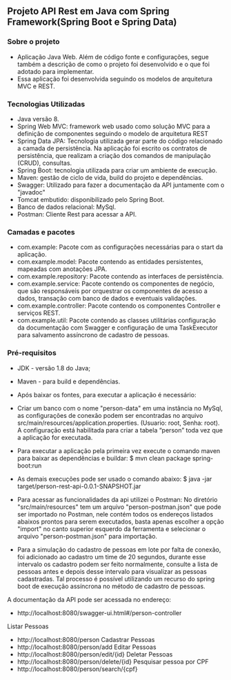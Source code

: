 ## Projeto API Rest em Java com Spring Framework(Spring Boot e Spring Data)

### Sobre o projeto ###
* Aplicação Java Web. Além de código fonte e configurações, segue também a descrição de como o projeto foi desenvolvido e o que foi adotado para implementar.
* Essa aplicação foi desenvolvida seguindo os modelos de arquitetura MVC e REST.

### Tecnologias Utilizadas ###
* Java versão 8.
* Spring Web MVC: framework web usado como solução MVC para a definição de componentes seguindo o modelo de arquitetura REST
* Spring Data JPA: Tecnologia utilizada gerar parte do código relacionado a camada de persistência. Na aplicação foi escrito os contratos de persistência, que realizam a criação dos comandos de manipulação (CRUD), consultas.
* Spring Boot: tecnologia utilizada para criar um ambiente de execução. 
* Maven: gestão de ciclo de vida, build do projeto e dependências.
* Swagger: Utilizado para fazer a documentação da API juntamente com o "javadoc"
* Tomcat embutido: disponibilizado pelo Spring Boot.
* Banco de dados relacional: MySql.
* Postman: Cliente Rest para acessar a API.

### Camadas e pacotes ###
* com.example: Pacote com as configurações necessárias para o start da aplicação.
* com.example.model: Pacote contendo as entidades persistentes, mapeadas com anotações JPA.
* com.example.repository: Pacote contendo as interfaces de persistência.
* com.example.service: Pacote contendo os componentes de negócio, que são responsáveis por orquestrar os componentes de acesso a dados, transação com banco de dados e eventuais validações.
* com.example.controller: Pacote contendo os componentes Controller e serviços REST.
* com.example.util:  Pacote contendo as classes utilitárias configuração da documentação com Swagger e configuração de uma TaskExecutor para salvamento assíncrono de cadastro de pessoas.

### Pré-requisitos ###
* JDK - versão 1.8 do Java;
* Maven - para build e dependências.
* Após baixar os fontes, para executar a aplicação é necessário:
* Criar um banco com o nome "person-data" em uma instância no MySql, as configurações de conexão podem ser encontradas no arquivo src/main/resources/application.properties. (Usuario: root, Senha: root). A configuração está habilitada para criar a tabela “person” toda vez que a aplicação for executada.

* Para executar a aplicação pela primeira vez execute o comando maven para baixar as dependências e buildar:
$ mvn clean package spring-boot:run

* As demais execuções pode ser usado o comando abaixo:
$ java -jar target/person-rest-api-0.0.1-SNAPSHOT.jar

* Para acessar as funcionalidades da api utilizei o Postman:
No diretório "src/main/resources" tem um arquivo "person-postman.json" que pode ser importado no Postman, nele contém todos os endereços listados abaixos prontos para serem executados, basta apenas escolher a opção "import" no canto superior esquerdo da ferramenta e selecionar o arquivo "person-postman.json" para importação.

* Para a simulação do cadastro de pessoas em lote por falta de conexão, foi adicionado ao cadastro um time de 20 segundos, durante esse intervalo os cadastro podem ser feito normalmente, consulte a lista de pessoas antes e depois desse intervalo para visualizar as pessoas cadastradas. Tal processo é possível utilizando um recurso do spring boot de execução assíncrona no método de cadastro de pessoas. 

A documentação da API pode ser acessada no endereço:
* http://localhost:8080/swagger-ui.html#/person-controller

Listar Pessoas
* http://localhost:8080/person
Cadastrar Pessoas
* http://localhost:8080/person/add
Editar Pessoas
* http://localhost:8080/person/edit/{id}
Deletar Pessoas
* http://localhost:8080/person/delete/{id}
Pesquisar pessoa por CPF
* http://localhost:8080/person/search/{cpf}
